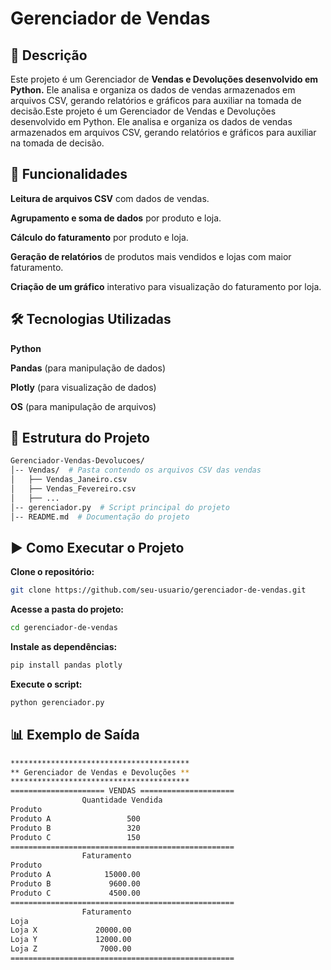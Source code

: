 # Gerenciador de Vendas

## 📌 Descrição
Este projeto é um Gerenciador de **Vendas e Devoluções desenvolvido em Python.** Ele analisa e organiza os dados de vendas armazenados em arquivos CSV, gerando relatórios e gráficos para auxiliar na tomada de decisão.Este projeto é um Gerenciador de Vendas e Devoluções desenvolvido em Python. Ele analisa e organiza os dados de vendas armazenados em arquivos CSV, gerando relatórios e gráficos para auxiliar na tomada de decisão.

## 🚀 Funcionalidades
**Leitura de arquivos CSV** com dados de vendas.

**Agrupamento e soma de dados** por produto e loja.

**Cálculo do faturamento** por produto e loja.

**Geração de relatórios** de produtos mais vendidos e lojas com maior faturamento.

**Criação de um gráfico** interativo para visualização do faturamento por loja.

## 🛠️ Tecnologias Utilizadas
**Python**

**Pandas** (para manipulação de dados)

**Plotly** (para visualização de dados)

**OS** (para manipulação de arquivos)

## 📂 Estrutura do Projeto
   ```sh
  Gerenciador-Vendas-Devolucoes/
  │-- Vendas/  # Pasta contendo os arquivos CSV das vendas
  │   ├── Vendas_Janeiro.csv
  │   ├── Vendas_Fevereiro.csv
  │   ├── ...
  │-- gerenciador.py  # Script principal do projeto
  │-- README.md  # Documentação do projeto
   ```

## ▶️ Como Executar o Projeto
**Clone o repositório:**
   ```sh
   git clone https://github.com/seu-usuario/gerenciador-de-vendas.git
   ```
**Acesse a pasta do projeto:**
   ```sh
   cd gerenciador-de-vendas
   ```
**Instale as dependências:**
   ```sh
   pip install pandas plotly
   ```
**Execute o script:**
   ```sh
   python gerenciador.py
   ```

## 📊 Exemplo de Saída
   ```sh
   ****************************************
   ** Gerenciador de Vendas e Devoluções **
   ****************************************
   ===================== VENDAS =====================
                   Quantidade Vendida
   Produto                                 
   Produto A                 500
   Produto B                 320
   Produto C                 150
   ==================================================
                   Faturamento
   Produto                                
   Produto A            15000.00
   Produto B             9600.00
   Produto C             4500.00
   ==================================================
                   Faturamento
   Loja                                   
   Loja X             20000.00
   Loja Y             12000.00
   Loja Z              7000.00
   ==================================================
   ```
